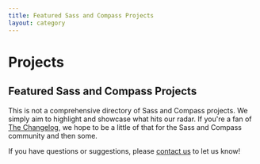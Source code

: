 ```yaml
---
title: Featured Sass and Compass Projects
layout: category
---
```


# Projects

## Featured Sass and Compass Projects

This is not a comprehensive directory of Sass and Compass projects. We simply aim to highlight and showcase what hits our radar. If you're a fan of [The Changelog](http://thechangelog.com/), we hope to be a little of that for the Sass and Compass community and then some.

If you have questions or suggestions, please [contact us](/contact) to let us know!
